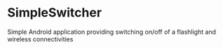 SimpleSwitcher
==============

Simple Android application providing switching on/off of a flashlight and wireless connectivities
